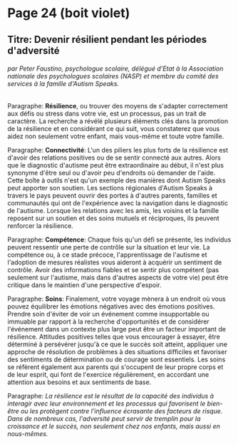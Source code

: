 # Page 24 (boit violet)
## Titre: Devenir résilient pendant les périodes d'adversité 
###### par Peter Faustino, psychologue scolaire, délégué d'Etat à la Association nationale des psychologues scolaires (NASP) et membre du comité des services à la famille d'Autism Speaks.
Paragraphe: **Résilience**, ou trouver des moyens de s'adapter correctement aux défis ou stress dans votre vie, est un processus, pas un trait de caractère. La recherche a révélé plusieurs éléments clés dans la promotion de la résilience et en considérant ce qui suit, vous constaterez que vous aidez non seulement votre enfant, mais vous-même et toute votre famille.

Paragraphe: **Connectivité**: L'un des piliers les plus forts de la résilience est d'avoir des relations positives ou de se sentir connecté aux autres. Alors que le diagnostic d'autisme peut être extraordinaire au début, il n'est plus synonyme d'être seul ou d'avoir peu d'endroits où demander de l'aide. Cette boîte à outils n'est qu'un exemple des manières dont Autism Speaks peut apporter son soutien. Les sections régionales d'Autism Speaks à travers le pays peuvent ouvrir des portes à d'autres parents, familles et communautés qui ont de l'expérience avec la navigation dans le diagnostic de l'autisme. Lorsque les relations avec les amis, les voisins et la famille reposent sur un soutien et des soins mutuels et réciproques, ils peuvent renforcer la résilience.

Paragraphe: **Compétence**: Chaque fois qu'un défi se présente, les individus peuvent ressentir une perte de contrôle sur la situation et leur vie. La compétence ou, à ce stade précoce, l'apprentissage de l'autisme et l'adoption de mesures réalistes vous aideront à acquérir un sentiment de contrôle. Avoir des informations fiables et se sentir plus compétent (pas seulement sur l'autisme, mais dans d'autres aspects de votre vie) peut être critique dans le maintien d'une perspective d'espoir.

Paragraphe: **Soins**: Finalement, votre voyage mènera à un endroit où vous pouvez équilibrer les émotions négatives avec des émotions positives. Prendre soin d'éviter de voir un événement comme insupportable ou immuable par rapport à la recherche d'opportunités et de considérer l'événement dans un contexte plus large peut être un facteur important de résilience. Attitudes positives telles que vous encourager à essayer, être déterminé à persévérer jusqu'à ce que le succès soit atteint, appliquer une approche de résolution de problèmes à des situations difficiles et favoriser des sentiments de détermination ou de courage sont essentiels. Les soins se réfèrent également aux parents qui s'occupent de leur propre corps et de leur esprit, qui font de l'exercice régulièrement, en accordant une attention aux besoins et aux sentiments de base.

Paragraphe: *La résilience est le résultat de la capacité des individus à interagir avec leur environnement et les processus qui favorisent le bien-être ou les protègent contre l'influence écrasante des facteurs de risque. Dans de nombreux cas, l'adversité peut servir de tremplin pour la croissance et le succès, non seulement chez nos enfants, mais aussi en nous-mêmes.*
